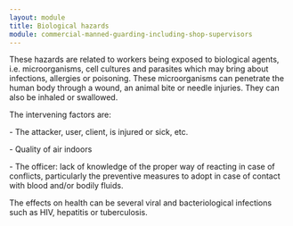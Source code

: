 ```yaml
---
layout: module
title: Biological hazards
module: commercial-manned-guarding-including-shop-supervisors
---
```

These hazards are related to workers being exposed to biological agents, i.e.
microorganisms, cell cultures and parasites which may bring about infections,
allergies or poisoning. These microorganisms can penetrate the human body
through a wound, an animal bite or needle injuries. They can also be inhaled
or swallowed.

The intervening factors are:

\- The attacker, user, client, is injured or sick, etc.

\- Quality of air indoors

\- The officer: lack of knowledge of the proper way of reacting in case of
conflicts, particularly the preventive measures to adopt in case of contact
with blood and/or bodily fluids.

The effects on health can be several viral and bacteriological infections such
as HIV, hepatitis or tuberculosis.


